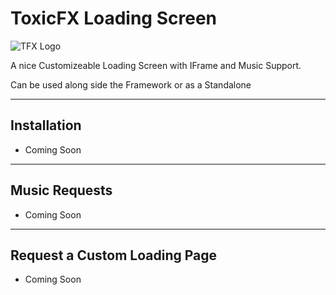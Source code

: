 # ToxicFX Loading Screen
![TFX Logo](https://github.com/TFX-Framework/tfx_main/blob/main/images/33700C5B-292E-41CF-85A7-C3FCE9DC8408.png)

A nice Customizeable Loading Screen with IFrame and Music Support.

Can be used along side the Framework or as a Standalone

---

## Installation
* Coming Soon 

---

## Music Requests
* Coming Soon

---

## Request a Custom Loading Page
* Coming Soon
